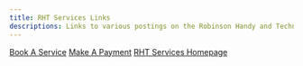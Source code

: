 ```yaml
---
title: RHT Services Links
descriptions: Links to various postings on the Robinson Handy and Technology Services website.
---
```


[Book A Service](https://rhtservices.square.site/)
[Make A Payment](/payment)
[RHT Services Homepage](/)